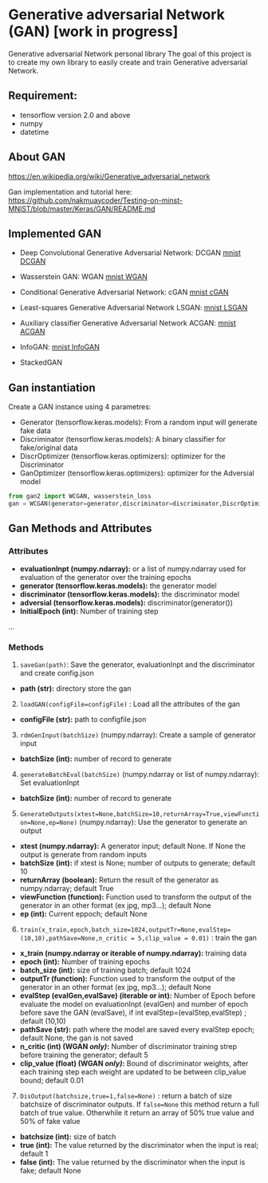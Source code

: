 # Generative adversarial Network (GAN) [work in progress]
Generative adversarial Network personal library
The goal of this project is to create my own library to easily create and train Generative adversarial Network.


## Requirement: 
- tensorflow version 2.0 and above
- numpy
- datetime


## About GAN

https://en.wikipedia.org/wiki/Generative_adversarial_network

Gan implementation and tutorial here:<br>
https://github.com/nakmuaycoder/Testing-on-minst-MNIST/blob/master/Keras/GAN/README.md

## Implemented GAN 
- Deep Convolutional Generative Adversarial Network: DCGAN [mnist DCGAN](https://github.com/nakmuaycoder/Testing-on-minst-MNIST/blob/master/Keras/GAN/DCGAN-V2.ipynb)
- Wasserstein GAN: WGAN [mnist WGAN](https://github.com/nakmuaycoder/Testing-on-minst-MNIST/blob/master/Keras/GAN/WGAN-V2.ipynb)
- Conditional Generative Adversarial Network: cGAN [mnist cGAN](https://github.com/nakmuaycoder/Testing-on-minst-MNIST/blob/master/Keras/GAN/cGan-V2.ipynb)
- Least-squares Generative Adversarial Network LSGAN: [mnist LSGAN](https://github.com/nakmuaycoder/Testing-on-minst-MNIST/blob/master/Keras/GAN/LSGAN-V2.ipynb)
- Auxiliary classifier Generative Adversarial Network ACGAN: [mnist ACGAN](https://github.com/nakmuaycoder/Testing-on-minst-MNIST/blob/master/Keras/GAN/ACGAN-V2.ipynb)
- InfoGAN: [mnist InfoGAN](https://github.com/nakmuaycoder/Testing-on-minst-MNIST/blob/master/Keras/GAN/InfoGAN-V2.ipynb)

- StackedGAN



## Gan instantiation
Create a GAN instance using 4 parametres:
- Generator (tensorflow.keras.models): From a random input will generate fake data
- Discriminator (tensorflow.keras.models): A binary classifier for fake/original data
- DiscrOptimizer (tensorflow.keras.optimizers): optimizer for the Discriminator
- GanOptimizer (tensorflow.keras.optimizers): optimizer for the Adversial model


```python
from gan2 import WCGAN, wasserstein_loss
gan = WCGAN(generator=generator,discriminator=discriminator,DiscrOptimizer=RMSprop(lr=5e-5),GanOptimizer=RMSprop(lr=5e-5))
```


## Gan Methods and Attributes


### Attributes
- **evaluationInpt (numpy.ndarray):** or a list of numpy.ndarray used for evaluation of the generator over the training epochs
- **generator (tensorflow.keras.models):** the generator model
- **discriminator (tensorflow.keras.models):** the discriminator model
- **adversial (tensorflow.keras.models):** discriminator(generator())
- **InitialEpoch (int):** Number of training step

...
### Methods
1) ```saveGan(path)```: Save the generator, evaluationInpt and the discriminator and create config.json
- **path (str):** directory store the gan


2)  ```loadGAN(configFile=configFile)``` : Load all the attributes of the gan
- **configFile (str):** path to configfile.json


3) ```rdmGenInput(batchSize)``` (numpy.ndarray): Create a sample of generator input
- **batchSize (int):** number of record to generate


4) ```generateBatchEval(batchSize)``` (numpy.ndarray or list of numpy.ndarray): Set evaluationInpt
- **batchSize (int):** number of record to generate

5) ```GenerateOutputs(xtest=None,batchSize=10,returnArray=True,viewFunction=None,ep=None)``` (numpy.ndarray): Use the generator to generate an output
- **xtest (numpy.ndarray):** A generator input; default None. If None the output is generate from random inputs 
- **batchSize (int):** if xtest is None; number of outputs to generate; default 10
- **returnArray (boolean):** Return the result of the generator as numpy.ndarray; default True
- **viewFunction (function):** Function used to transform the output of the generator in an other format (ex jpg, mp3...); default None
- **ep (int):** Current eppoch; default None

6) ```train(x_train,epoch,batch_size=1024,outputTr=None,evalStep=(10,10),pathSave=None,n_critic = 5,clip_value = 0.01)``` : train the gan
- **x_train (numpy.ndarray or iterable of numpy.ndarray):** training data
- **epoch (int):** Number of training epochs 
- **batch_size (int):** size of training batch; default 1024
- **outputTr (function):** Function used to transform the output of the generator in an other format (ex jpg, mp3...); default None
- **evalStep (evalGen,evalSave) (iterable or int):** Number of Epoch before evaluate the model on evaluationInpt (evalGen) and number of epoch before save the GAN (evalSave), if int evalStep=(evalStep,evalStep)  ; default (10,10)
- **pathSave (str):** path where the model are saved every evalStep epoch; default None, the gan is not saved
- **n_critic (int) (WGAN _only)_:** Number of discriminator training strep before training the generator;  default  5
- **clip_value (float) (WGAN _only)_:** Bound of discriminator weights, after each training step each weight are updated to be between clip_value bound; default 0.01


7) ```DisOutput(batchsize,true=1,false=None)``` : return a batch of size batchsize of discriminator outputs. If ```false=None``` this method return a full batch of true value. Otherwhile it return an array of 50% true value and 50% of fake value
- **batchsize (int):** size of batch
- **true (int):** The value returned by the discriminator when the input is real; default 1
- **false (int):** The value returned by the discriminator when the input is fake; default None


